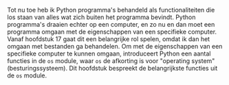Tot nu toe heb ik Python programma's behandeld als functionaliteiten die
los staan van alles wat zich buiten het programma bevindt. Python
programma's draaien echter op een computer, en zo nu en dan moet een
programma omgaan met de eigenschappen van een specifieke computer. Vanaf
hoofdstuk
17
gaat dit een belangrijke rol spelen, omdat ik dan het omgaan met
bestanden ga behandelen. Om met de eigenschappen van een specifieke
computer te kunnen omgaan, introduceert Python een aantal functies in de
`os` module, waar `os` de afkorting is voor "operating system"
(besturingssysteem). Dit hoofdstuk bespreekt de belangrijkste functies
uit de `os` module.
